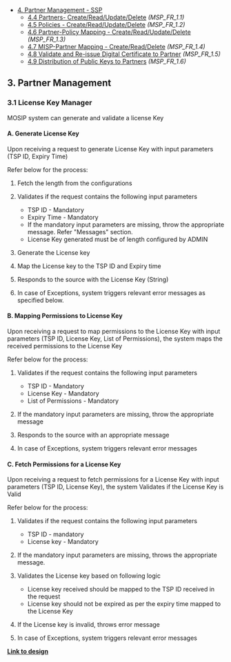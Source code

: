 * [4. Partner Management - SSP](#3-partner-management) 
    * [4.4 Partners- Create/Read/Update/Delete](#33-partners) _(MSP_FR_1.1)_
    * [4.5 Policies - Create/Read/Update/Delete](#33-policies) _(MSP_FR_1.2)_
    * [4.6 Partner-Policy Mapping - Create/Read/Update/Delete](#33-partner-policy-mapping) _(MSP_FR_1.3)_
    * [4.7 MISP-Partner Mapping - Create/Read/Delete](#33-misp-partner-mapping) _(MSP_FR_1.4)_
    * [4.8 Validate and Re-issue Digital Certificate to Partner](#33-digital-certificate) _(MSP_FR_1.5)_
    * [4.9 Distribution of Public Keys to Partners](#33-misp) _(MSP_FR_1.6)_

## 3. Partner Management 
### 3.1 License Key Manager
MOSIP system can generate and validate a license Key
#### A. Generate License Key

Upon receiving a request to generate License Key with input parameters (TSP ID, Expiry Time)

Refer below for the process:

1. Fetch the length from the configurations

1. Validates if the request contains the following input parameters
   * TSP ID - Mandatory
   * Expiry Time - Mandatory
   * If the mandatory input parameters are missing, throw the appropriate message. Refer "Messages" section.
   * License Key generated must be of length configured by ADMIN

3. Generate the License key
1. Map the License key to the TSP ID and Expiry time
1. Responds to the source with the License Key (String)
1. In case of Exceptions, system triggers relevant error messages as specified below.

#### B. Mapping Permissions to License Key


Upon receiving a request to map permissions to the License Key with input parameters (TSP ID, License Key, List of Permissions), the system maps the received permissions to the License Key

Refer below for the process:

1. Validates if the request contains the following input parameters
   * TSP ID - Mandatory
   * License Key - Mandatory
   * List of Permissions - Mandatory

2. If the mandatory input parameters are missing, throw the appropriate message

1. Responds to the source with an appropriate message
1. In case of Exceptions, system triggers relevant error messages

#### C. Fetch Permissions for a License Key


Upon receiving a request to fetch permissions for a License Key with input parameters (TSP ID, License Key), the system Validates if the License Key is Valid

Refer below for the process:

1. Validates if the request contains the following input parameters
   * TSP ID - mandatory
   * License key - Mandatory

2. If the mandatory input parameters are missing, throws the appropriate message.

1. Validates the License key based on following logic
   * License key received should be mapped to the TSP ID received in the request
   * License key should not be expired as per the expiry time mapped to the License Key

4. If the License key is invalid, throws error message

1. In case of Exceptions, system triggers relevant error messages


[**Link to design**](https://github.com/mosip/mosip/blob/master/docs/design/kernel/kernel-licensekeymanager.md)
